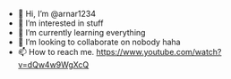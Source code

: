 - 👋 Hi, I’m @arnar1234
- 👀 I’m interested in stuff
- 🌱 I’m currently learning everything
- 💞️ I’m looking to collaborate on nobody haha
- 📫 How to reach me. https://www.youtube.com/watch?v=dQw4w9WgXcQ

<!---
arnar1234/arnar1234 is a ✨ special ✨ repository because its `README.md` (this file) appears on your GitHub profile.
You can click the Preview link to take a look at your changes.
--->
